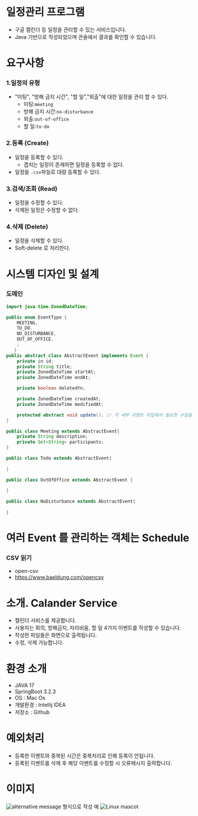 
# 일정관리 프로그램

- 구글 캘린더 등 일정을 관리할 수 있는 서비스입니다.
-  Java 기반으로 작성되었으며 콘솔에서 결과를 확인할 수 있습니다.

# 요구사항

### 1.일정의 유형
- "미팅", "방해 금지 시간", "할 일","외출"에 대한 일정을 관리 할 수 있다.
    - 미팅:`meeting`
    - 방해 금지 시간:`no-disturbance`
    - 외출:`out-of-office`
    - 할 일:`to-do`

### 2.등록 (Create)
- 일정을 등록할 수 있다.
    - 겹치는 일정이 존재하면 일정을 등록할 수 없다.
- 일정을 `.csv`파일로 대량 등록할 수 있다.

### 3.검색/조회 (Read)
- 일정을 수정할 수 있다.
- 삭제된 일정은 수정할 수 없다.

### 4.삭제 (Delete)
- 일정을 삭제할 수 있다.
- Soft-delete 로 처리한다.  

# 시스템 디자인 및 설계

### 도메인
```java
import java.time.ZonedDateTime;

public enum EventType {
    MEETING,
    TO_DO,
    NO_DISTURBANCE,
    OUT_OF_OFFICE,
    ;
   }
public abstract class AbstractEvent implements Event {
    private in id;
    private String title;
    private ZonedDateTime startAt;
    private ZonedDateTime endAt;

    private boolean deletedYn;

    private ZonedDateTime createdAt;
    private ZonedDateTime modifiedAt;

    protected abstract void update(); // 각 세부 이벤트 타입에서 필요한 수정을 하기 위함
}

public class Meeting extends AbstractEvent{
    private String description;
    private Set<String> participants;
}

public class Todo extends AbstractEvent{
    
}

public class OutOfOffice extends AbstractEvent {
    
}

public class NoDisturbance extends AbstractEvent{
    
}
```
# 여러 Event 를 관리하는 객체는 Schedule

### CSV 읽기
- open-csv
- https://www.baeldung.com/opencsv

# 소개. Calander Service

- 캘린더 서비스를 제공합니다.
- 사용자는 회의, 방해금지, 자리비움, 할 일 4가지 이벤트를 작성할 수 있습니다.
- 작성한 파일들은 화면으로 출력됩니다.
- 수정, 삭제 가능합니다.

# 환경 소개

- JAVA 17
- SpringBoot 3.2.3
- OS : Mac Os
- 개발환경 : Intellij IDEA
- 저장소 : Github

# 예외처리

- 등록한 이벤트와 중복된 시간은 중복처리로 인해 등록이 안됩니다.
- 등록된 이벤트를 삭제 후 해당 이벤트를 수정할 시 오류메시지 출력합니다.

# 이미지

![alternative message](url) 형식으로 작성
예
![Linux mascot](/assets/images/linux.png)
